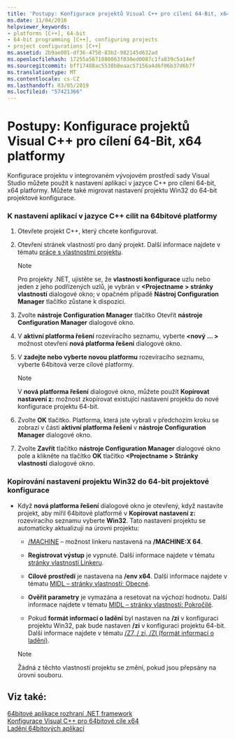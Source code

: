 ```yaml
---
title: 'Postupy: Konfigurace projektů Visual C++ pro cílení 64-Bit, x64 platformy'
ms.date: 11/04/2016
helpviewer_keywords:
- platforms [C++], 64-bit
- 64-bit programming [C++], configuring projects
- project configurations [C++]
ms.assetid: 2b9ae001-df36-4750-83b2-982145d632ad
ms.openlocfilehash: 17255a5671880063f030ed0087c1fa839c5a14ef
ms.sourcegitcommit: bff17488ac5538b8eaac57156a4d6f06b37d6b7f
ms.translationtype: MT
ms.contentlocale: cs-CZ
ms.lasthandoff: 03/05/2019
ms.locfileid: "57421366"
---
```

# <a name="how-to-configure-visual-c-projects-to-target-64-bit-x64-platforms"></a>Postupy: Konfigurace projektů Visual C++ pro cílení 64-Bit, x64 platformy

Konfigurace projektu v integrovaném vývojovém prostředí sady Visual Studio můžete použít k nastavení aplikací v jazyce C++ pro cílení 64-bit, x64 platformy. Můžete také migrovat nastavení projektu Win32 do 64-bit projektové konfigurace.

### <a name="to-set-up-c-applications-to-target-64-bit-platforms"></a>K nastavení aplikací v jazyce C++ cílit na 64bitové platformy

1. Otevřete projekt C++, který chcete konfigurovat.

1. Otevření stránek vlastností pro daný projekt. Další informace najdete v tématu [práce s vlastnostmi projektu](../ide/working-with-project-properties.md).

   > [!NOTE]
   > Pro projekty .NET, ujistěte se, že **vlastnosti konfigurace** uzlu nebo jeden z jeho podřízených uzlů, je vybrán v  **\<Projectname > stránky vlastností** dialogové okno; v opačném případě  **Nástroj Configuration Manager** tlačítko zůstane k dispozici.

1. Zvolte **nástroje Configuration Manager** tlačítko Otevřít **nástroje Configuration Manager** dialogové okno.

1. V **aktivní platforma řešení** rozevíracího seznamu, vyberte  **\<nový … >** možnost otevření **nová platforma řešení** dialogové okno.

1. V **zadejte nebo vyberte novou platformu** rozevíracího seznamu, vyberte 64bitová verze cílové platformy.

   > [!NOTE]
   > V **nová platforma řešení** dialogové okno, můžete použít **Kopírovat nastavení z:** možnost zkopírovat existující nastavení projektu do nové konfigurace projektu 64-bit.

1. Zvolte **OK** tlačítko. Platforma, která jste vybrali v předchozím kroku se zobrazí v části **aktivní platforma řešení** v **nástroje Configuration Manager** dialogové okno.

1. Zvolte **Zavřít** tlačítko **nástroje Configuration Manager** dialogové okno pole a klikněte na tlačítko **OK** tlačítko  **\<Projectname > Stránky vlastností** dialogové okno.

### <a name="to-copy-win32-project-settings-into-a-64-bit-project-configuration"></a>Kopírování nastavení projektu Win32 do 64-bit projektové konfigurace

- Když **nová platforma řešení** dialogové okno je otevřený, když nastavíte projekt, aby mířil 64bitové platformě v **Kopírovat nastavení z:** rozevíracího seznamu vyberte **Win32**. Tato nastavení projektu se automaticky aktualizují na úrovni projektu:

  - [/MACHINE](../build/reference/machine-specify-target-platform.md) – možnost linkeru nastavená na **/MACHINE:X 64**.

  - **Registrovat výstup** je vypnuté. Další informace najdete v tématu [stránky vlastností Linkeru](../ide/linker-property-pages.md).

  - **Cílové prostředí** je nastavena na **/env x64**. Další informace najdete v tématu [MIDL – stránky vlastností: Obecné](../ide/midl-property-pages-general.md).

  - **Ověřit parametry** je vymazána a resetovat na výchozí hodnotu. Další informace najdete v tématu [MIDL – stránky vlastností: Pokročilé](../ide/midl-property-pages-advanced.md).

  - Pokud **formát informací o ladění** byl nastaven na **/zi** v konfiguraci projektu Win32, pak bude nastaven **/zi** v konfiguraci projektu 64-bit. Další informace najdete v tématu [/Z7, / zi, /ZI (formát informací o ladění)](../build/reference/z7-zi-zi-debug-information-format.md).

  > [!NOTE]
  > Žádná z těchto vlastností projektu se změní, pokud jsou přepsány na úrovni souboru.

## <a name="see-also"></a>Viz také:

[64bitové aplikace rozhraní .NET framework](/dotnet/framework/64-bit-apps)<br/>
[Konfigurace Visual C++ pro 64bitové cíle x64](../build/configuring-programs-for-64-bit-visual-cpp.md)<br/>
[Ladění 64bitových aplikací](/visualstudio/debugger/debug-64-bit-applications)
